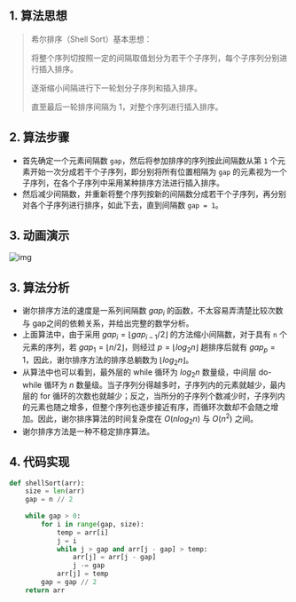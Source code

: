 ## 1. 算法思想

> 希尔排序（Shell Sort）基本思想：
>
> 将整个序列切按照一定的间隔取值划分为若干个子序列，每个子序列分别进行插入排序。
>
> 逐渐缩小间隔进行下一轮划分子序列和插入排序。
>
> 直至最后一轮排序间隔为 1，对整个序列进行插入排序。

## 2. 算法步骤

- 首先确定一个元素间隔数 `gap`，然后将参加排序的序列按此间隔数从第 `1` 个元素开始一次分成若干个子序列，即分别将所有位置相隔为 `gap` 的元素视为一个子序列，在各个子序列中采用某种排序方法进行插入排序。
- 然后减少间隔数，并重新将整个序列按新的间隔数分成若干个子序列，再分别对各个子序列进行排序，如此下去，直到间隔数 `gap = 1`。

## 3. 动画演示

![img](https://www.runoob.com/wp-content/uploads/2019/03/insertionSort.gif)

## 3. 算法分析

- 谢尔排序方法的速度是一系列间隔数 $gap_i$ 的函数，不太容易弄清楚比较次数与 gap之间的依赖关系，并给出完整的数学分析。
- 上面算法中，由于采用 $gap_i = \lfloor gap_{i-1}/2 \rfloor$ 的方法缩小间隔数，对于具有 `n` 个元素的序列，若 $gap_1 = \lfloor n/2 \rfloor$，则经过 $p = \lfloor log_2 n \rfloor$ 趟排序后就有 $gap_p = 1$，因此，谢尔排序方法的排序总躺数为 $\lfloor log_2 n \rfloor$。
- 从算法中也可以看到，最外层的 while 循环为 $log_2 n$ 数量级，中间层 do-while 循环为 $n$ 数量级。当子序列分得越多时，子序列内的元素就越少，最内层的 for 循环的次数也就越少；反之，当所分的子序列个数减少时，子序列内的元素也随之增多，但整个序列也逐步接近有序，而循环次数却不会随之增加。因此，谢尔排序算法的时间复杂度在 $O(n log_2 n)$ 与 $O(n^2)$ 之间。
- 谢尔排序方法是一种不稳定排序算法。

## 4. 代码实现

```Python
def shellSort(arr):
	size = len(arr)
    gap = n // 2
    
    while gap > 0:
        for i in range(gap, size):
            temp = arr[i]
            j = i
            while j > gap and arr[j - gap] > temp:
                arr[j] = arr[j - gap]
                j -= gap
            arr[j] = temp
        gap = gap // 2
    return arr
```



